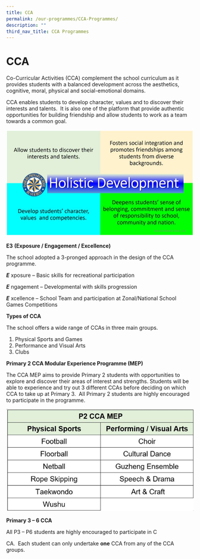 ```yaml
---
title: CCA
permalink: /our-programmes/CCA-Programmes/
description: ""
third_nav_title: CCA Programmes
---
```

# **CCA**

Co-Curricular Activities (CCA) complement the school curriculum as it provides students with a balanced development across the aesthetics, cognitive, moral, physical and social-emotional domains.

CCA enables students to develop character, values and to discover their interests and talents.  It is also one of the platform that provide authentic opportunities for building friendship and allow students to work as a team towards a common goal.

![](/images/Holistic-Development.jpg)

**E3** **(Exposure / Engagement / Excellence)**

The school adopted a 3-pronged approach in the design of the CCA programme.

**_E_** xposure – Basic skills for recreational participation

**_E_** ngagement – Developmental with skills progression

**_E_** xcellence – School Team and participation at Zonal/National School Games Competitions

**Types of CCA**

The school offers a wide range of CCAs in three main groups.

1) Physical Sports and Games       
2) Performance and Visual Arts         
3) Clubs

**Primary 2 CCA Modular Experience Programme (MEP)**

The CCA MEP aims to provide Primary 2 students with opportunities to explore and discover their areas of interest and strengths. Students will be able to experience and try out 3 different CCAs before deciding on which CCA to take up at Primary 3.  All Primary 2 students are highly encouraged to participate in the programme.

![](/images/CCA-schedule.jpg)

**Primary 3 – 6 CCA**

All P3 – P6 students are highly encouraged to participate in C

CA.  Each student can only undertake **one** CCA from any of the CCA groups.
